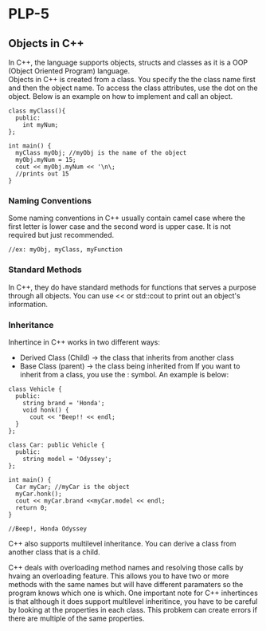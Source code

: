# PLP-5

## Objects in C++
In C++, the language supports objects, structs and classes as it is a OOP (Object Oriented Program) language.  <br>
Objects in C++ is created from a class. You specify the the class name first and then the object name. To access the class attributes, use the dot on the object. Below is an example on how to implement and call an object. 


```
class myClass(){
  public:
    int myNum;
};

int main() {
  myClass myObj; //myObj is the name of the object
  myObj.myNum = 15;
  cout << myObj.myNum << '\n\;
  //prints out 15
}
```
### Naming Conventions
Some naming conventions in C++ usually contain camel case where the first letter is lower case and the second word is upper case. It is not required but just recommended. 
```
//ex: myObj, myClass, myFunction
```
### Standard Methods
In C++, they do have standard methods for functions that serves a purpose through all objects. You can use << or std::cout to print out an object's information. 

### Inheritance 
Inhertince in C++ works in two different ways: 
  - Derived Class (Child) -> the class that inherits from another class
  - Base Class (parent) -> the class being inherited from
If you want to inherit from a class, you use the : symbol. An example is below:

```
class Vehicle {
  public:
    string brand = 'Honda';
    void honk() {
      cout << "Beep!! << endl;
  }
};

class Car: public Vehicle {
  public:
    string model = 'Odyssey';
};

int main() {
  Car myCar; //myCar is the object
  myCar.honk();
  cout << myCar.brand <<myCar.model << endl;
  return 0;
}

//Beep!, Honda Odyssey

```
C++ also supports multilevel inheritance. You can derive a class from another class that is a child. 

C++ deals with overloading method names and resolving those calls by hvaing an overloading feature. This allows you to have two or more methods with the same names but will have different paramaters so the program knows which one is which. 
One important note for C++ inhertinces is that although it does support multilevel inheritince, you have to be careful by looking at the properties in each class. This probkem can create errors if there are multiple of the same properties. 


